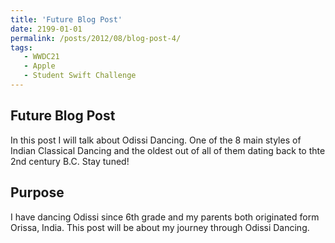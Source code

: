 ```yaml
---
title: 'Future Blog Post'
date: 2199-01-01
permalink: /posts/2012/08/blog-post-4/
tags:
   - WWDC21
   - Apple
   - Student Swift Challenge
---
```



Future Blog Post
------

In this post I will talk about Odissi Dancing. One of the 8 main styles of Indian Classical Dancing and the oldest out of all of them dating back to thte 2nd century B.C. Stay tuned!  



Purpose
------
I have dancing Odissi since 6th grade and my parents both originated form Orissa, India. This post will be about my journey through Odissi Dancing.  
